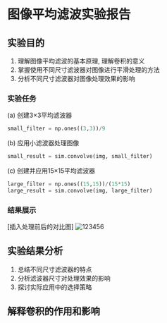 # 图像平均滤波实验报告

## 实验目的
1. 理解图像平均滤波的基本原理, 理解卷积的意义
2. 掌握使用不同尺寸滤波器对图像进行平滑处理的方法
3. 分析不同尺寸滤波器对图像处理效果的影响

### 实验任务 

(a) 创建3×3平均滤波器
```python
small_filter = np.ones((3,3))/9
 ```
 (b) 应用小滤波器处理图像
```python
small_result = sim.convolve(img, small_filter)
 ```
 (c) 创建并应用15×15平均滤波器
```python
large_filter = np.ones((15,15))/(15*15)
large_result = sim.convolve(img, large_filter)
 ```

### 结果展示
[插入处理前后的对比图]
![123456](https://github.com/user-attachments/assets/0f65220c-36f0-434b-87f9-3c28ad7bec5f)

## 实验结果分析
1. 总结不同尺寸滤波器的特点
2. 分析滤波器尺寸对处理效果的影响
3. 探讨实际应用中的选择策略

## 解释卷积的作用和影响
